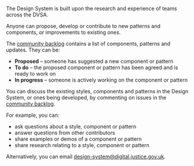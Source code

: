 The Design System is built upon the research and experience of teams across the DVSA.

Anyone can propose, develop or contribute to new patterns and components, or improvements to existing ones.

The [community backlog](https://github.com/dvsa/dvsa-design-system-backlog/issues) contains a list of components, patterns and updates. They can be:

- **Proposed** – someone has suggested a new component or pattern
- **To do** – the proposed component or pattern has been agreed and is ready to work on
- **In progress** – someone is actively working on the component or pattern

You can discuss the existing styles, components and patterns in the Design System, or ones being developed, by commenting on issues in the [community backlog](https://github.com/dvsa/dvsa-design-system-backlog/projects/1).

For example, you can:

- ask questions about a style, component or pattern
- answer questions from other contributors
- share examples or demos of a component or pattern
- share research relating to a style, component or pattern

Alternatively, you can email design-system@digital.justice.gov.uk.
